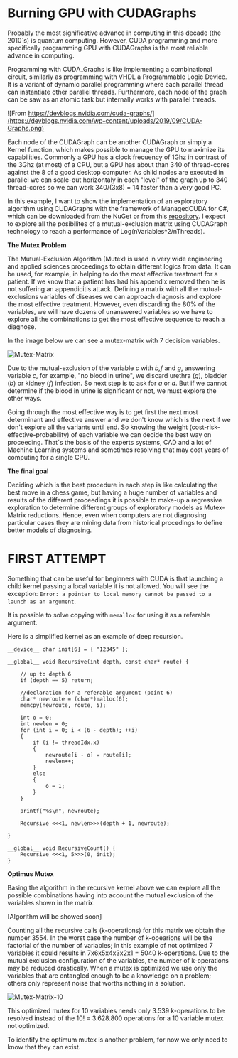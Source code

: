 # Burning GPU with CUDAGraphs

Probably the most significative advance in computing in this decade (the 2010´s) is quantum computing. However, CUDA programming and more specifically programming GPU with CUDAGraphs is the most reliable advance in computing.

Programming with CUDA_Graphs is like implementing a combinational circuit, similarly as programming with VHDL a Programmable Logic Device. It is a variant of dynamic parallel programming where each parallel thread can instantiate other parallel threads. Furthermore, each node of the graph can be saw as an atomic task but internally works with parallel threads.

![From https://devblogs.nvidia.com/cuda-graphs/](https://devblogs.nvidia.com/wp-content/uploads/2019/09/CUDA-Graphs.png)

Each node of the CUDAGraph can be another CUDAGraph or simply a Kernel function, which makes possible to manage the GPU to maximize its capabilities. Commonly a GPU has a clock frecuency of 1Ghz in contrast of the 3Ghz (at most) of a CPU, but a GPU has about than 340 of thread-cores against the 8 of a good desktop computer. As child nodes are executed in parallel we can scale-out horizontaly in each "level" of the graph up to 340 thread-cores so we can work 340/(3x8) = 14 faster than a very good PC. 

In this example, I want to show the implementation of an exploratory algorithm using CUDAGraphs with the framework of ManagedCUDA for C#, which can be downloaded from the NuGet or from this [repository](https://github.com/kunzmi/managedCuda). I expect to explore all the posibilites of a mutual-exclusion matrix using CUDAGraph technology to reach a performance of Log(nVariables^2/nThreads).

**The Mutex Problem**

The Mutual-Exclusion Algorithm (Mutex) is used in very wide engineering and applied sciences proceedings to obtain different logics from data. It can be used, for example, in helping to do the most effective treatment for a patient. If we know that a patient has had his appendix removed then he is not suffering an appendicitis attack. Defining a matrix with all the mutual-exclusions variables of diseases we can approach diagnosis and explore the most effective treatment. However, even discarding the 80% of the variables, we will have dozens of unanswered variables so we have to explore all the combinations to get the most effective sequence to reach a diagnose.

In the image below we can see a mutex-matrix with 7 decision variables.

![Mutex-Matrix](https://ixilka.net/publications/mutex-matrix.jpg)

Due to the mutual-exclusion of the variable *c* with *b,f* and *g*, answering variable *c*, for example, "no blood in urine", we discard urethra (*g*), bladder (*b*) or kidney (*f*) infection. So next step is to ask for *a* or *d*. But if we cannot determine if the blood in urine is significant or not, we must explore the other ways.

Going through the most effective way is to get first the next most determinant and effective answer and we don't know which is the next if we don't explore all the variants until end. So knowing the weight (cost-risk-effective-probability) of each variable we can decide the best way on proceeding. That´s the basis of the experts systems, CAD and a lot of Machine Learning systems and sometimes resolving that may cost years of computing for a single CPU.

**The final goal**

Deciding which is the best procedure in each step is like calculating the best move in a chess game, but having a huge number of variables and results of the different proceedings it is possible to make-up a regressive exploration to determine different groups of exploratory models as Mutex-Matrix reductions. Hence, even when computers are not diagnosing particular cases they are mining data from historical procedings to define better models of diagnosing.

# FIRST ATTEMPT

Something that can be useful for beginners with CUDA is that launching a child kernel passing a local variable it is not allowed. You will see the exception: `Error: a pointer to local memory cannot be passed to a launch as an argument`.

It is possible to solve copying with `memalloc` for using it as a referable argument.

Here is a simplified kernel as an example of deep recursion.

    __device__ char init[6] = { "12345" };
    
    __global__ void Recursive(int depth, const char* route) {
    	
    	// up to depth 6
    	if (depth == 5) return;
    	
    	//declaration for a referable argument (point 6)
    	char* newroute = (char*)malloc(6); 
    	memcpy(newroute, route, 5);
    			
    	int o = 0;
    	int newlen = 0;
    	for (int i = 0; i < (6 - depth); ++i)
    	{
    		if (i != threadIdx.x)
    		{
    			newroute[i - o] = route[i];
    			newlen++;
    		}
    		else
    		{
    			o = 1;
    		}
    	}
    	
    	printf("%s\n", newroute);
    
    	Recursive <<<1, newlen>>>(depth + 1, newroute);
    
    }
    
    __global__ void RecursiveCount() {
    	Recursive <<<1, 5>>>(0, init);
    }
    
**Optimus Mutex**
    
Basing the algorithm in the recursive kernel above we can explore all the possible combinations having into account the mutual exclusion of the variables shown in the matrix.

[Algorithm will be showed soon]
    
Counting all the recursive calls (k-operations) for this matrix we obtain the number 3554. In the worst case the number of k-opearions will be the factorial of the number of variables; in this example of not optimized 7 variables it could results in 7x6x5x4x3x2x1 = 5040 k-operations. Due to the mutual exclusion configuration of the variables, the number of k-operations may be reduced drastically. When a mutex is optimized we use only the variables that are entangled enough to be a knowledge on a problem; others only represent noise that worths nothing in a solution. 
    
![Mutex-Matrix-10](https://ixilka.net/publications/mutex10_1.jpg)

This optimized mutex for 10 variables needs only 3.539 k-operations to be resolved instead of the 10! = 3.628.800 operations for a 10 variable mutex not optimized. 

To identify the optimum mutex is another problem, for now we only need to know that they can exist.
